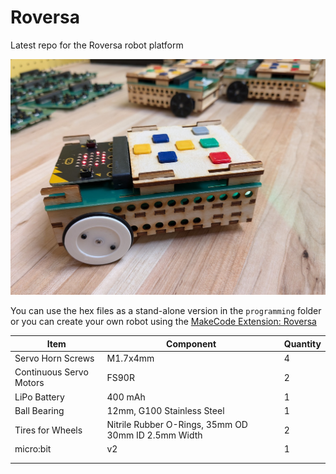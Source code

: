 # Roversa

Latest repo for the Roversa robot platform

![Roversa v 2.1.2](https://github.com/eb8ga/roversa2/blob/main/github/pics/roversabuildingjulyb.jpg?raw=true)

You can use the hex files as a stand-alone version in the `programming` folder or you can create your own robot using the [MakeCode Extension: Roversa](https://makecode.microbit.org/pkg/eb8ga/pxt-roversa-2)


| **Item**                | **Component**                                       | **Quantity** |
|-------------------------|-----------------------------------------------------|--------------|
| Servo Horn Screws       | M1.7x4mm                                            | 4            |
| Continuous Servo Motors | FS90R                                               | 2            |
| LiPo Battery            | 400 mAh                                             | 1            |
| Ball Bearing            | 12mm, G100 Stainless Steel                          | 1            |
| Tires for Wheels        | Nitrile Rubber O-Rings, 35mm OD 30mm ID 2.5mm Width | 2            |
| micro:bit               | v2                                                  | 1            |
|                         |                                                     |              |
|                         |                                                     |              |